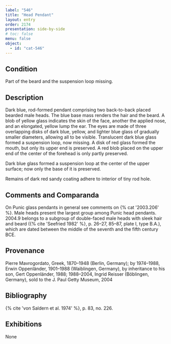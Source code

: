 ```yaml
---
label: "546"
title: "Head Pendant"
layout: entry
order: 2174
presentation: side-by-side
# toc: false
menu: false
object:
  - id: "cat-546"
---
```


## Condition

Part of the beard and the suspension loop missing.

## Description

Dark blue, rod-formed pendant comprising two back-to-back placed bearded male heads. The blue base mass renders the hair and the beard. A blob of yellow glass indicates the skin of the face, another the applied nose, and an elongated, yellow lump the ear. The eyes are made of three overlapping disks of dark blue, yellow, and lighter blue glass of gradually smaller diameters, allowing all to be visible. Translucent dark blue glass formed a suspension loop, now missing. A disk of red glass formed the mouth, but only its upper end is preserved. A red blob placed on the upper end of the center of the forehead is only partly preserved.

Dark blue glass formed a suspension loop at the center of the upper surface; now only the base of it is preserved.

Remains of dark red sandy coating adhere to interior of tiny rod hole.

## Comments and Comparanda

On Punic glass pendants in general see comments on {% cat '2003.206' %}. Male heads present the largest group among Punic head pendants. 2004.9 belongs to a subgroup of double-faced male heads with sleek hair and beard ({% cite 'Seefried 1982' %}, p. 26–27, 85–87, plate I, type B.A.), which are dated between the middle of the seventh and the fifth century BCE.

## Provenance

Pierre Mavrogordato, Greek, 1870–1948 (Berlin, Germany); by 1974–1988, Erwin Oppenländer, 1901–1988 (Waiblingen, Germany), by inheritance to his son, Gert Oppenländer, 1988; 1988–2004, Ingrid Reisser (Böblingen, Germany), sold to the J. Paul Getty Museum, 2004

## Bibliography

{% cite 'von Saldern et al. 1974' %}, p. 83, no. 226.

## Exhibitions

None